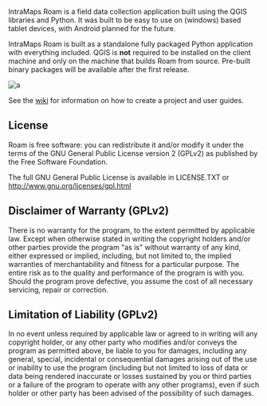 IntraMaps Roam is a field data collection application built using the QGIS libraries and Python. It was built to be easy to use on (windows) based tablet devices, with Android planned for the future.

IntraMaps Roam is built as a standalone fully packaged Python application with everything included. QGIS is **not** required to be installed on the client machine and only on the machine that builds Roam from source.  Pre-built binary packages will be available after the first release. 


![a](http://i.imgur.com/F4TZScJ.png)

See the [wiki](https://github.com/DMS-Aus/Roam/wiki) for information on how to create a project and user guides.

License
--------------

Roam is free software: you can redistribute it and/or modify it
under the terms of the GNU General Public License version 2 (GPLv2) as
published by the Free Software Foundation.

The full GNU General Public License is available in LICENSE.TXT or
http://www.gnu.org/licenses/gpl.html


Disclaimer of Warranty (GPLv2)
--------------

There is no warranty for the program, to the extent permitted by
applicable law. Except when otherwise stated in writing the copyright
holders and/or other parties provide the program "as is" without warranty
of any kind, either expressed or implied, including, but not limited to,
the implied warranties of merchantability and fitness for a particular
purpose. The entire risk as to the quality and performance of the program
is with you. Should the program prove defective, you assume the cost of
all necessary servicing, repair or correction.


Limitation of Liability (GPLv2)
--------------

In no event unless required by applicable law or agreed to in writing
will any copyright holder, or any other party who modifies and/or conveys
the program as permitted above, be liable to you for damages, including any
general, special, incidental or consequential damages arising out of the
use or inability to use the program (including but not limited to loss of
data or data being rendered inaccurate or losses sustained by you or third
parties or a failure of the program to operate with any other programs),
even if such holder or other party has been advised of the possibility of
such damages.


